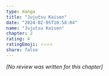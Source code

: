```yaml
---
type: manga
title: "Jujutsu Kaisen"
date: "2024-02-05T10:58:04"
name: "Jujutsu Kaisen"
chapter: 2
rating: 4
ratingEmoji: ⭐️⭐️⭐️⭐️
share: false
---
```


*[No review was written for this chapter]*
